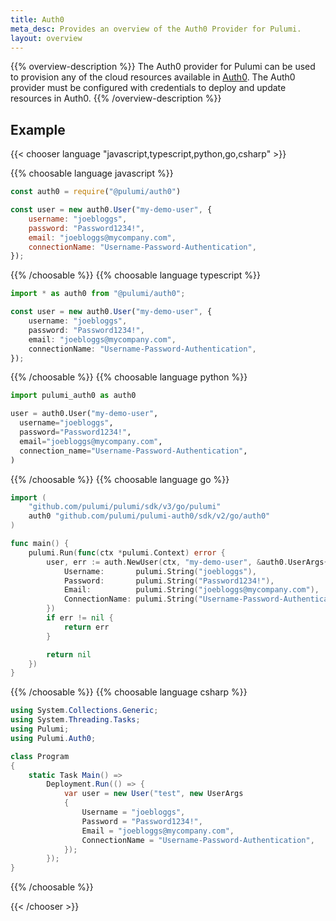 ```yaml
---
title: Auth0
meta_desc: Provides an overview of the Auth0 Provider for Pulumi.
layout: overview
---
```


{{% overview-description %}}
The Auth0 provider for Pulumi can be used to provision any of the cloud resources available in [Auth0](https://auth0.com/).
The Auth0 provider must be configured with credentials to deploy and update resources in Auth0.
{{% /overview-description %}}

## Example

{{< chooser language "javascript,typescript,python,go,csharp" >}}

{{% choosable language javascript %}}

```javascript
const auth0 = require("@pulumi/auth0")

const user = new auth0.User("my-demo-user", {
    username: "joebloggs",
    password: "Password1234!",
    email: "joebloggs@mycompany.com",
    connectionName: "Username-Password-Authentication",
});
```

{{% /choosable %}}
{{% choosable language typescript %}}

```typescript
import * as auth0 from "@pulumi/auth0";

const user = new auth0.User("my-demo-user", {
    username: "joebloggs",
    password: "Password1234!",
    email: "joebloggs@mycompany.com",
    connectionName: "Username-Password-Authentication",
});
```

{{% /choosable %}}
{{% choosable language python %}}

```python
import pulumi_auth0 as auth0

user = auth0.User("my-demo-user",
  username="joebloggs",
  password="Password1234!",
  email="joebloggs@mycompany.com",
  connection_name="Username-Password-Authentication",
)
```

{{% /choosable %}}
{{% choosable language go %}}

```go
import (
	"github.com/pulumi/pulumi/sdk/v3/go/pulumi"
	auth0 "github.com/pulumi/pulumi-auth0/sdk/v2/go/auth0"
)

func main() {
	pulumi.Run(func(ctx *pulumi.Context) error {
		user, err := auth.NewUser(ctx, "my-demo-user", &auth0.UserArgs{
			Username:       pulumi.String("joebloggs"),
			Password:       pulumi.String("Password1234!"),
			Email:          pulumi.String("joebloggs@mycompany.com"),
			ConnectionName: pulumi.String("Username-Password-Authentication"),
		})
		if err != nil {
			return err
		}

		return nil
	})
}
```

{{% /choosable %}}
{{% choosable language csharp %}}

```csharp
using System.Collections.Generic;
using System.Threading.Tasks;
using Pulumi;
using Pulumi.Auth0;

class Program
{
    static Task Main() =>
        Deployment.Run(() => {
            var user = new User("test", new UserArgs
            {
                Username = "joebloggs",
                Password = "Password1234!",
                Email = "joebloggs@mycompany.com",
                ConnectionName = "Username-Password-Authentication",
            });
        });
}
```

{{% /choosable %}}

{{< /chooser >}}
